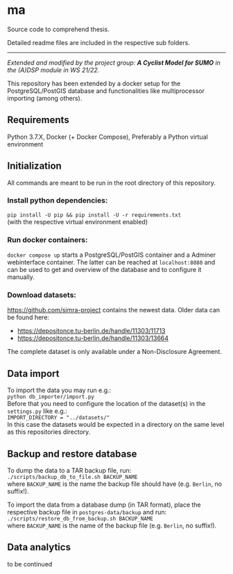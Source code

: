# ma
Source code to comprehend thesis.

Detailed readme files are included in the respective sub folders.

-----

*Extended and modified by the project group: **A Cyclist Model for SUMO** in the (A)DSP module in WS 21/22.*

This repository has been extended by a docker setup for the PostgreSQL/PostGIS database and functionalities like multiprocessor importing (among others).

## Requirements
Python 3.7.X, Docker (+ Docker Compose), Preferably a Python virtual environment

## Initialization
All commands are meant to be run in the root directory of this repository.

### Install python dependencies:
```pip install -U pip && pip install -U -r requirements.txt```  
(with the respective virtual environment enabled)

### Run docker containers:  
`docker compose up` starts a PostgreSQL/PostGIS container and a Adminer webinterface container. The latter can be reached at `localhost:8080` and can be used to get and overview of the database and to configure it manually.

### Download datasets:
https://github.com/simra-project contains the newest data.
Older data can be found here:
* https://depositonce.tu-berlin.de/handle/11303/11713
* https://depositonce.tu-berlin.de/handle/11303/13664

The complete dataset is only available under a Non-Disclosure Agreement.

## Data import
To import the data you may run e.g.:  
```python db_importer/import.py```  
Before that you need to configure the location of the dataset(s) in the `settings.py` like e.g.:  
```IMPORT_DIRECTORY = "../datasets/"```  
In this case the datasets would be expected in a directory on the same level as this repositories directory.

## Backup and restore database
To dump the data to a TAR backup file, run:
```./scripts/backup_db_to_file.sh BACKUP_NAME```  
where `BACKUP_NAME` is the name the backup file should have (e.g. `Berlin`, no suffix!).

To import the data from a database dump (in TAR format), place the respective backup file in `postgres-data/backup` and run:  
```./scripts/restore_db_from_backup.sh BACKUP_NAME```  
where `BACKUP_NAME` is the name of the backup file (e.g. `Berlin`, no suffix!).

## Data analytics
to be continued